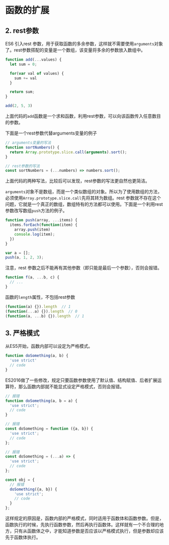 
# 函数的扩展

## 2. rest参数

ES6 引入rest 参数，用于获取函数的多余参数，这样就不需要使用`arguments`对象了。rest参数搭配的变量是一个数组，该变量将多余的参数放入数组中。

```js
function add(...values) {
  let sum = 0;

  for(var val of values) {
    sum += val
  }

  return sum;
}

add(2, 5, 3)
```

上面代码的`add`函数是一个求和函数，利用rest参数，可以向该函数传入任意数目的参数。

下面是一个rest参数代替arguments变量的例子

```js
// arguments变量的写法
function sortNumbers() {
  return Array.prototype.slice.call(arguments).sort();
}

// rest参数的写法
const sortNumbers = (...numbers) => numbers.sort();
```

上面代码的两种写法，比较后可以发现，rest参数的写法更自然也更简洁。

`arguments`对象不是数组，而是一个类似数组的对象。所以为了使用数组的方法，必须使用`Array.prototype.slice.call`先将其转为数组。rest 参数就不存在这个问题，它就是一个真正的数组，数组特有的方法都可以使用。下面是一个利用rest参数改写数组`push`方法的例子。

```js
function push(array, ...items) {
  items.forEach(function(item) {
    array.push(item)
    console.log(item);
  })
}

var a = [];
push(a, 1, 2, 3);
```

注意，rest 参数之后不能再有其他参数（即只能是最后一个参数），否则会报错。

```js
function f(a, ...b, c) {
  // ...
}
```

函数的`length`属性，不包括rest参数

```js
(function(a) {}).length  // 1
(function(...a) {}).length  // 0
(function(a, ...b) {}).length  // 1
```

## 3. 严格模式

从ES5开始，函数内部可以设定为严格模式。

```js
function doSomething(a, b) {
  'use strict'
  // code
}
```

ES2016做了一些修改，规定只要函数参数使用了默认值、结构赋值、后者扩展运算符，那么函数内部就不能显式设定严格模式，否则会报错。

```js
// 报错
function doSomething(a, b = a) {
  'use strict';
  // code
}

// 报错
const doSomething = function ({a, b}) {
  'use strict';
  // code
};

// 报错
const doSomething = (...a) => {
  'use strict';
  // code
};

const obj = {
  // 报错
  doSomething({a, b}) {
    'use strict';
    // code
  }
};
```

这样规定的原因是，函数内部的严格模式，同时适用于函数体和函数参数。但是，函数执行的时候，先执行函数参数，然后再执行函数体。这样就有一个不合理的地方，只有从函数体之中，才能知道参数是否应该以严格模式执行，但是参数却应该先于函数体执行。

